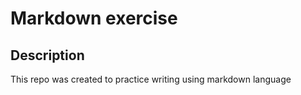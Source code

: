 # Markdown exercise

## Description

This repo was created to practice writing using markdown language

